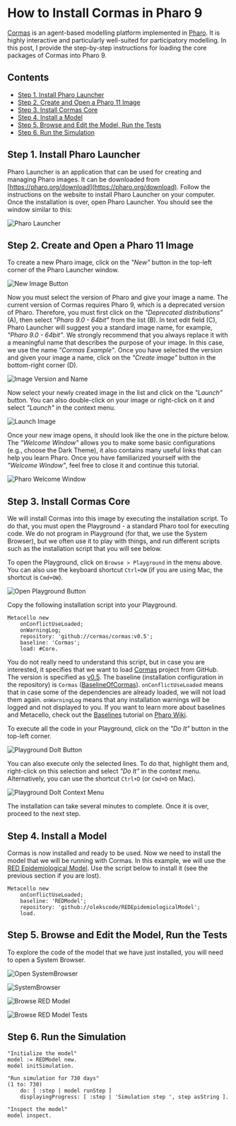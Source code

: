 # How to Install Cormas in Pharo 9

[Cormas](https://github.com/cormas/cormas) is an agent-based modelling platform implemented in [Pharo](https://pharo.org/).
It is highly interactive and particularly well-suited  for participatory modelling.
In this post, I provide the step-by-step instructions for loading the core packages of Cormas into Pharo 9.

## Contents

- [Step 1. Install Pharo Launcher](#step-1-install-pharo-launcher)
- [Step 2. Create and Open a Pharo 11 Image](#step-2-create-and-open-a-pharo-11-image)
- [Step 3. Install Cormas Core](#step-3-install-cormas-core)
- [Step 4. Install a Model](#step-4-install-a-model)
- [Step 5. Browse and Edit the Model, Run the Tests](#step-5-browse-and-edit-the-model-run-the-tests)
- [Step 6. Run the Simulation](#step-6-run-the-simulation)

## Step 1. Install Pharo Launcher

Pharo Launcher is an application that can be used for creating and managing Pharo images. It can be downloaded from [https://pharo.org/download](https://pharo.org/download).
Follow the instructions on the website to install Pharo Launcher on your computer.
Once the installation is over, open Pharo Launcher.
You should see the window similar to this:

![Pharo Launcher](img/pharoLauncher.png)

## Step 2. Create and Open a Pharo 11 Image

To create a new Pharo image, click on the _"New"_ button in the top-left corner of the Pharo Launcher window.

![New Image Button](img/pharoLauncher-new.png)

Now you must select the version of Pharo and give your image a name.
The current version of Cormas requires Pharo 9, which is a deprecated version of Pharo.
Therefore, you must first click on the _"Deprecated distributions"_ (A), then select _"Pharo 9.0 - 64bit"_ from the list (B).
In text edit field (C), Pharo Launcher will suggest you a standard image name, for example, _"Pharo 9.0 - 64bit"_.
We strongly recommend that you always replace it with a meaningful name that describes the purpose of your image.
In this case, we use the name _"Cormas Example"_. 
Once you have selected the version and given your image a name, click on the _"Create image"_ button in the bottom-right corner (D).

![Image Version and Name](img/pharoLauncher-imageVersion.png)

Now select your newly created image in the list and click on the _"Launch"_ button.
You can also double-click on your image or right-click on it and select _"Launch"_ in the context menu.

![Launch Image](img/pharoLauncher-launch.png) 

Once your new image opens, it should look like the one in the picture below.
The _"Welcome Window"_ allows you to make some basic configurations (e.g., choose the Dark Theme), it also contains many useful links that can help you learn Pharo.
Once you have familiarized yourself with the _"Welcome Window"_, feel free to close it and continue this tutorial.

![Pharo Welcome Window](img/pharo-welcome.png) 

## Step 3. Install Cormas Core

We will install Cormas into this image by executing the installation script.
To do that, you must open the Playground - a standard Pharo tool for executing code.
We do not program in Playground (for that, we use the System Browser), but we often use it to play with things, and run different scripts such as the installation script that you will see below.

To open the Playground, click on `Browse > Playground` in the menu above.
You can also use the keyboard shortcut `Ctrl+OW` (if you are using Mac, the shortcut is `Cmd+OW`).

![Open Playground Button](img/pharo-openPlayground.png) 

Copy the following installation script into your Playground.

```st
Metacello new
    onConflictUseLoaded;
    onWarningLog;
    repository: 'github://cormas/cormas:v0.5';
    baseline: 'Cormas';
    load: #Core.
```
You do not really need to understand this script, but in case you are interested, it specifies that we want to load [Cormas](https://github.com/cormas/cormas) project from GitHub.
The version is specified as [v0.5](https://github.com/cormas/cormas/releases/tag/v0.5).
The baseline (installation configuration in the repository) is `Cormas` ([BaselineOfCormas](https://github.com/cormas/cormas/blob/v0.5/repository/BaselineOfCormas/BaselineOfCormas.class.st)).
`onConflictUseLoaded` means that in case some of the dependencies are already loaded, we will not load them again.
`onWarningLog` means that any installation warnings will be logged and not displayed to you.
If you want to learn more about baselines and Metacello, check out the [Baselines](https://github.com/pharo-open-documentation/pharo-wiki/blob/master/General/Baselines.md) tutorial on [Pharo Wiki](https://github.com/pharo-open-documentation/pharo-wiki/blob/master/README.md).

To execute all the code in your Playground, click on the _"Do It"_ button in the top-left corner.

![Playground DoIt Button](img/pharoPlayground-doIt.png)

You can also execute only the selected lines.
To do that, highlight them and, right-click on this selection and select _"Do It"_ in the context menu.
Alternatively, you can use the shortcut `Ctrl+D` (or `Cmd+D` on Mac).

![Playground DoIt Context Menu](img/pharoPlayground-doItContext.png)

The installation can take several minutes to complete.
Once it is over, proceed to the next step.

## Step 4. Install a Model

Cormas is now installed and ready to be used.
Now we need to install the model that we will be running with Cormas.
In this example, we will use the [RED Epidemiological Model](https://github.com/olekscode/REDEpidemiologicalModel).
Use the script below to install it (see the previous section if you are lost).

```st
Metacello new
    onConflictUseLoaded;
    baseline: 'REDModel';
    repository: 'github://olekscode/REDEpidemiologicalModel';
    load.
```

## Step 5. Browse and Edit the Model, Run the Tests

To explore the code of the model that we have just installed, you will need to open a System Browser.

![Open SystemBrowser](img/pharo-openSystemBrowser.png)

![SystemBrowser](img/pharoSystemBrowser.png)

![Browse RED Model](img/pharoSystemBrowser-redModel.png)

![Browse RED Model Tests](img/pharoSystemBrowser-redModelTests.png)

## Step 6. Run the Simulation

```st
"Initialize the model"
model := REDModel new.
model initSimulation.

"Run simulation for 730 days"
(1 to: 730)
    do: [ :step | model runStep ]
    displayingProgress: [ :step | 'Simulation step ', step asString ].
    
"Inspect the model"
model inspect.
```
